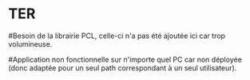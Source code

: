 # TER

#Besoin de la librairie PCL, celle-ci n'a pas été ajoutée ici car trop volumineuse.

#Application non fonctionnelle sur n'importe quel PC car non déployée (donc adaptée pour un seul path correspondant à un seul utilisateur).

